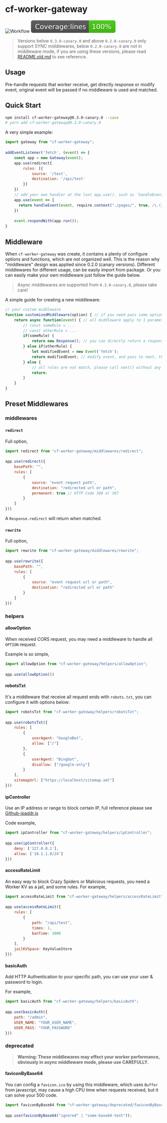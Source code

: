 # cf-worker-gateway

![Workflow](https://github.com/SparklingFun/cf-worker-gateway/workflows/Publish/badge.svg)
![Coverage](./coverage/badge-lines.svg)

> Versions below `0.3.0-canary.0` and above `0.2.0-canary.0` only support SYNC middlewares, below `0.2.0-canary.0` are not in middleware mode, if you are using these versions, please read [README.old.md](https://github.com/SparklingFun/cf-worker-gateway/blob/main/README.old.md) to see reference.

## Usage

Pre-handle requests that worker receive, get directly response or modify event, original event will be passed if no middleware is used and matched.

## Quick Start

```bash
npm install cf-worker-gateway@0.3.0-canary.0 --save
# yarn add cf-worker-gateway@0.3.0-canary.0
```

A very simple example:

```javascript
import gateway from "cf-worker-gateway";

addEventListener('fetch', (event) => {
    const app = new Gateway(event);
    app.use(redirect{
        rules: [{
            source: '/test',
            destination: '/api/test'
        }]
    })
    // add your own handler at the last app.use(), such as `handleEvent` or `getAssestFromKV`, using `flareact` solution as example.
    app.use(event => {
      return handleEvent(event, require.context("./pages/", true, /\.(js|jsx|ts|tsx)$/), DEBUG)
    })

    event.respondWith(app.run());
}
```

## Middleware

When `cf-worker-gateway` was create, it contains a plenty of configure options and functions, which are not organized well. This is the reason why "middleware" design was applied since 0.2.0 (canary versions). Different middlewares for different usage, can be easily import from package. Or you can easily make your own middleware just follow the guide below.

> Async middlewares are supported from `0.3.0-canary.0`, please take care!

A simple guide for creating a new middleware:

```javascript
// your custom middleware
function customizedMiddleware(option) { // if you need pass some options, a wrapper is needed.
    return async function(event) { // all middleware apply to 1 parameters, event;
        // const someRule = ...
        // const otherRule = ...
        if(someRule) {
            return new Response(); // you can directly return a response when matched
        } else if(otherRule) {
            let modifiedEvent = new Event('fetch');
            return modifiedEvent; // modify event, and pass to next, this modification will not lose
        } else {
            // all rules are not match, please call next() without any param
            return;
        }
    }
}
```

## Preset Middlewares

### middlewares

#### `redirect`

Full option,

```javascript
import redirect from "cf-worker-gateway/middlewares/redirect";

app.use(redirect({
    basePath: "",
    rules: [
        {
            source: "event request path",
            destination: "redirected url or path",
            permanent: true // HTTP Code 308 or 307
        }
    ]
}))
```

A `Response.redirect` will return when matched.

#### `rewrite`

Full option,

```javascript
import rewrite from "cf-worker-gateway/middlewares/rewrite";

app.use(rewrite({
    basePath: "",
    rules: [
        {
            source: "event request url or path",
            destination: "redirected url or path"
        }
    ]
}))
```

### helpers

#### allowOption

When received CORS request, you may need a middleware to handle all `OPTION` request.

Example is so simple,

```javascript
import allowOption from "cf-worker-gateway/helpers/allowOption";

app.use(allowOption())
```

#### robotsTxt

It's a middleware that receive all request ends with `robots.txt`, you can configure it with options below:

```javascript
import robotsTxt from "cf-worker-gateway/helpers/robotsTxt";

app.use(robotsTxt({
    rules: [
        {
            userAgent: "GoogleBot",
            allow: ["/"]
        },
        {
            userAgent: "Bingbot",
            disallow: ["/google-only"]
        }
    ],
    sitemapUrl: ["https://localhost/sitemap.xml"]
}))
```

#### ipController

Use an IP address or range to block certain IP, full reference please see [Github-ipaddr.js](https://github.com/whitequark/ipaddr.js#readme)

Code example,

```javascript
import ipController from "cf-worker-gateway/helpers/ipController";

app.use(ipController({
    deny: ['127.0.0.1'],
    allow: ['10.1.1.0/24']
}))
```

#### accessRateLimit

An easy way to block Crazy Spiders or Malicious requests, you need a Worker KV as a jail, and some rules. For example,

```javascript
import accessRateLimit from "cf-worker-gateway/helpers/accessRateLimit";

app.use(accessRateLimit({
    rules: [
        {
            path: "/api/test",
            times: 1,
            banTime: 1000
        }
    ],
    jailKVSpace: KeyValueStore
}))
```

#### basicAuth

Add HTTP Authentication to your specific path, you can use your user & password to login.

For example,

```javascript
import basicAuth from "cf-worker-gateway/helpers/basicAuth";

app.use(basicAuth({
    path: "/admin",
    USER_NAME: "YOUR_USER_NAME",
    USER_PASS: "YOUR_PASSWORD"
}))
```

### deprecated

> __Warning: These middlewares may effect your worker performance, obviously in async middleware mode, please use CAREFULLY.__

#### faviconByBase64

You can config a `favicon.ico` by using this middleware, which uses `Buffer` from javascript, may cause a high CPU time when requests received, but it can solve your 500 code.

```javascript
import faviconByBase64 from "cf-worker-gateway/deprecated/faviconByBase64";

app.use(faviconByBase64("ignored" | "some-base64-text"));
```
